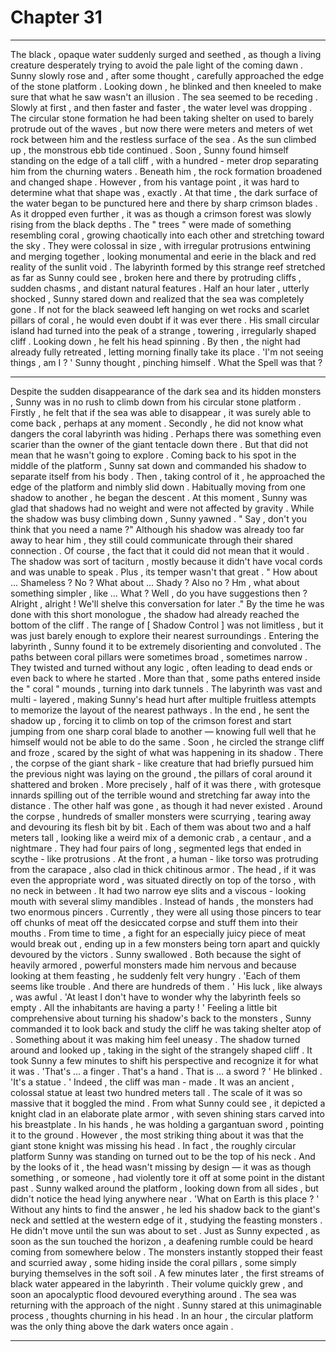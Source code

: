 
# Chapter 31


---

The black , opaque water suddenly surged and seethed , as though a living creature desperately trying to avoid the pale light of the coming dawn . Sunny slowly rose and , after some thought , carefully approached the edge of the stone platform .
Looking down , he blinked and then kneeled to make sure that what he saw wasn't an illusion .
The sea seemed to be receding .
Slowly at first , and then faster and faster , the water level was dropping . The circular stone formation he had been taking shelter on used to barely protrude out of the waves , but now there were meters and meters of wet rock between him and the restless surface of the sea .
As the sun climbed up , the monstrous ebb tide continued . Soon , Sunny found himself standing on the edge of a tall cliff , with a hundred - meter drop separating him from the churning waters . Beneath him , the rock formation broadened and changed shape . However , from his vantage point , it was hard to determine what that shape was , exactly .
At that time , the dark surface of the water began to be punctured here and there by sharp crimson blades . As it dropped even further , it was as though a crimson forest was slowly rising from the black depths . The " trees " were made of something resembling coral , growing chaotically into each other and stretching toward the sky .
They were colossal in size , with irregular protrusions entwining and merging together , looking monumental and eerie in the black and red reality of the sunlit void . The labyrinth formed by this strange reef stretched as far as Sunny could see , broken here and there by protruding cliffs , sudden chasms , and distant natural features .
Half an hour later , utterly shocked , Sunny stared down and realized that the sea was completely gone . If not for the black seaweed left hanging on wet rocks and scarlet pillars of coral , he would even doubt if it was ever there .
His small circular island had turned into the peak of a strange , towering , irregularly shaped cliff . Looking down , he felt his head spinning .
By then , the night had already fully retreated , letting morning finally take its place .
'I'm not seeing things , am I ? ' Sunny thought , pinching himself .
What the Spell was that ?
***
Despite the sudden disappearance of the dark sea and its hidden monsters , Sunny was in no rush to climb down from his circular stone platform . Firstly , he felt that if the sea was able to disappear , it was surely able to come back , perhaps at any moment .
Secondly , he did not know what dangers the coral labyrinth was hiding . Perhaps there was something even scarier than the owner of the giant tentacle down there .
But that did not mean that he wasn't going to explore .
Coming back to his spot in the middle of the platform , Sunny sat down and commanded his shadow to separate itself from his body . Then , taking control of it , he approached the edge of the platform and nimbly slid down .
Habitually moving from one shadow to another , he began the descent . At this moment , Sunny was glad that shadows had no weight and were not affected by gravity .
While the shadow was busy climbing down , Sunny yawned .
" Say , don't you think that you need a name ?"
Although his shadow was already too far away to hear him , they still could communicate through their shared connection . Of course , the fact that it could did not mean that it would . The shadow was sort of taciturn , mostly because it didn't have vocal cords and was unable to speak .
Plus , its temper wasn't that great .
" How about … Shameless ? No ? What about ... Shady ? Also no ? Hm , what about something simpler , like … What ? Well , do you have suggestions then ? Alright , alright ! We'll shelve this conversation for later ."
By the time he was done with this short monologue , the shadow had already reached the bottom of the cliff . The range of [ Shadow Control ] was not limitless , but it was just barely enough to explore their nearest surroundings .
Entering the labyrinth , Sunny found it to be extremely disorienting and convoluted . The paths between coral pillars were sometimes broad , sometimes narrow . They twisted and turned without any logic , often leading to dead ends or even back to where he started . More than that , some paths entered inside the " coral " mounds , turning into dark tunnels .
The labyrinth was vast and multi - layered , making Sunny's head hurt after multiple fruitless attempts to memorize the layout of the nearest pathways . In the end , he sent the shadow up , forcing it to climb on top of the crimson forest and start jumping from one sharp coral blade to another — knowing full well that he himself would not be able to do the same .
Soon , he circled the strange cliff and froze , scared by the sight of what was happening in its shadow .
There , the corpse of the giant shark - like creature that had briefly pursued him the previous night was laying on the ground , the pillars of coral around it shattered and broken .
More precisely , half of it was there , with grotesque innards spilling out of the terrible wound and stretching far away into the distance . The other half was gone , as though it had never existed .
Around the corpse , hundreds of smaller monsters were scurrying , tearing away and devouring its flesh bit by bit . Each of them was about two and a half meters tall , looking like a weird mix of a demonic crab , a centaur , and a nightmare .
They had four pairs of long , segmented legs that ended in scythe - like protrusions . At the front , a human - like torso was protruding from the carapace , also clad in thick chitinous armor . The head , if it was even the appropriate word , was situated directly on top of the torso , with no neck in between . It had two narrow eye slits and a viscous - looking mouth with several slimy mandibles . Instead of hands , the monsters had two enormous pincers .
Currently , they were all using those pincers to tear off chunks of meat off the desiccated corpse and stuff them into their mouths . From time to time , a fight for an especially juicy piece of meat would break out , ending up in a few monsters being torn apart and quickly devoured by the victors .
Sunny swallowed .
Both because the sight of heavily armored , powerful monsters made him nervous and because looking at them feasting , he suddenly felt very hungry .
'Each of them seems like trouble . And there are hundreds of them . '
His luck , like always , was awful .
'At least I don't have to wonder why the labyrinth feels so empty . All the inhabitants are having a party ! '
Feeling a little bit comprehensive about turning his shadow's back to the monsters , Sunny commanded it to look back and study the cliff he was taking shelter atop of . Something about it was making him feel uneasy .
The shadow turned around and looked up , taking in the sight of the strangely shaped cliff . It took Sunny a few minutes to shift his perspective and recognize it for what it was .
'That's … a finger . That's a hand . That is … a sword ? '
He blinked .
'It's a statue . '
Indeed , the cliff was man - made . It was an ancient , colossal statue at least two hundred meters tall . The scale of it was so massive that it boggled the mind . From what Sunny could see , it depicted a knight clad in an elaborate plate armor , with seven shining stars carved into his breastplate . In his hands , he was holding a gargantuan sword , pointing it to the ground .
However , the most striking thing about it was that the giant stone knight was missing his head . In fact , the roughly circular platform Sunny was standing on turned out to be the top of his neck . And by the looks of it , the head wasn't missing by design — it was as though something , or someone , had violently tore it off at some point in the distant past .
Sunny walked around the platform , looking down from all sides , but didn't notice the head lying anywhere near .
'What on Earth is this place ? '
Without any hints to find the answer , he led his shadow back to the giant's neck and settled at the western edge of it , studying the feasting monsters .
He didn't move until the sun was about to set .
Just as Sunny expected , as soon as the sun touched the horizon , a deafening rumble could be heard coming from somewhere below . The monsters instantly stopped their feast and scurried away , some hiding inside the coral pillars , some simply burying themselves in the soft soil .
A few minutes later , the first streams of black water appeared in the labyrinth . Their volume quickly grew , and soon an apocalyptic flood devoured everything around . The sea was returning with the approach of the night .
Sunny stared at this unimaginable process , thoughts churning in his head .
In an hour , the circular platform was the only thing above the dark waters once again .

---

